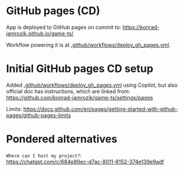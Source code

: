 # GitHub pages (CD)

App is deployed to GitHub pages on commit to:
https://konrad-jamrozik.github.io/game-ts/

Workflow powering it is at [.github/workflows/deploy_gh_pages.yml].

# Initial GitHub pages CD setup

Added [.github/workflows/deploy_gh_pages.yml] using Copilot,
but also official doc has instructions, which are linked from:
https://github.com/konrad-jamrozik/game-ts/settings/pages

Limits:
https://docs.github.com/en/pages/getting-started-with-github-pages/github-pages-limits

[.github/workflows/deploy_gh_pages.yml]: .github/workflows/deploy_gh_pages.yml

# Pondered alternatives

`Where can I host my project?`:  
https://chatgpt.com/c/684e89ec-d7ac-8011-8152-374e139e9adf
